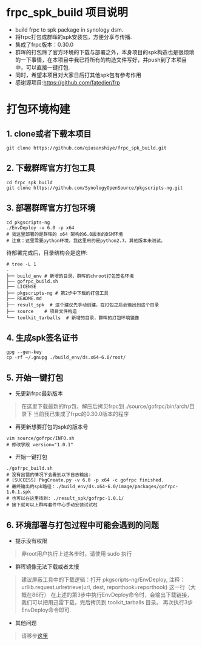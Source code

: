 # frpc_spk_build 项目说明
- build frpc to spk package in synology dsm.
- 将frpc打包成群晖的spk安装包，方便分享与传播.
- 集成了frpc版本：0.30.0
- 群晖的打包除了官方环境的下载与部署之外，本身项目的spk构造也是很烦琐的一下事情，在本项目中我已将所有的构造文件写好，并push到了本项目中，可以直接一键打包.
- 同时，希望本项目对大家日后打其他spk包有参考作用
- 感谢源项目:https://github.com/fatedier/frp

# 打包环境构建
## 1. clone或者下载本项目
```
git clone https://github.com/qiusanshiye/frpc_spk_build.git
```

## 2. 下载群晖官方打包工具
```
cd frpc_spk_build
git clone https://github.com/SynologyOpenSource/pkgscripts-ng.git
```

## 3. 部署群晖官方打包环境
```
cd pkgscripts-ng
./EnvDeploy -v 6.0 -p x64
# 我这里部署的是群晖的 x64 架构的6.0版本的DSM环境
# 注意：这里需要python环境，我这里用的是python2.7。其他版本未测试。
```
待部署完成后，目录结构会是这样:
```
# tree -L 1
.
├── build_env # 新增的目录，群晖的chroot打包签名环境
├── gofrpc_build.sh
├── LICENSE
├── pkgscripts-ng # 第2步中下载的打包工具
├── README.md
├── result_spk  # 这个建议先手动创建，在打包之后会输出到这个目录
├── source    # 项目文件构造
└── toolkit_tarballs  # 新增的目录，群晖的打包环境镜像
```

## 4. 生成spk签名证书
```
gpg --gen-key
cp -rf ~/.gnupg ./build_env/ds.x64-6.0/root/
```

## 5. 开始一键打包
- 先更新frpc最新版本
> 在这里下载最新的frp包，解压后拷贝frpc到 ./source/gofrpc/bin/arch/目录下
> 当前我已集成了frpc的0.30.0版本的程序

- 再更新想要打包的spk的版本号
```
vim source/gofrpc/INFO.sh
# 修改字段 version="1.0.1"
```

- 开始一键打包
```
./gofrpc_build.sh
# 没有出错的情况下会看到以下日志输出:
# [SUCCESS] PkgCreate.py -v 6.0 -p x64 -c gofrpc finished.
# 最终输出的spk路径：./build_env/ds.x64-6.0/image/packages/gofrpc-1.0.1.spk
# 也可以在这里找到: ./result_spk/gofrpc-1.0.1/
# 接下就可以上群晖套件中心手动安装试试啦
```

## 6. 环境部署与打包过程中可能会遇到的问题
- 提示没有权限
> 非root用户执行上述各步时，请使用 sudo 执行

- 群晖镜像无法下载或者太慢
> 建议屏蔽工具中的下载逻辑：打开 pkgscripts-ng/EnvDeploy, 注释：urllib.request.urlretrieve(url, dest, reporthook=reporthook) 这一行（大概在86行）
> 在上述的第3步中执行EnvDeploy命令时，会输出下载链接，我们可以把用迅雷下载，完后拷贝到 toolkit_tarballs 目录。
> 再次执行3步EnvDeploy命令即可.

- 其他问题
> 请移步[这里](http://blog.5941188.com/archives/%E7%BE%A4%E6%99%96%E5%A5%97%E4%BB%B6%E6%89%93%E5%8C%85)
